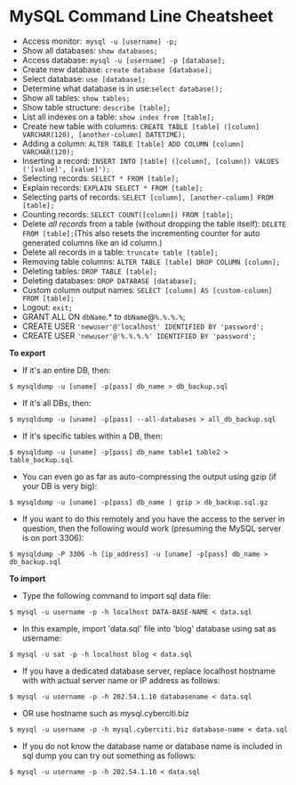 # MySQL Command Line Cheatsheet

* Access monitor:` mysql -u [username] -p;`
* Show all databases: `show databases;`
* Access database: `mysql -u [username] -p [database];` 
* Create new database: `create database [database];`
* Select database: `use [database];`
* Determine what database is in use:`select database();`
* Show all tables: `show tables;`
* Show table structure: `describe [table];`
* List all indexes on a table: `show index from [table];`
* Create new table with columns: `CREATE TABLE [table] ([column] VARCHAR(120), [another-column] DATETIME);`
* Adding a column: `ALTER TABLE [table] ADD COLUMN [column] VARCHAR(120);`
* Inserting a record: `INSERT INTO [table] ([column], [column]) VALUES ('[value]', [value]');`
* Selecting records: `SELECT * FROM [table];`
* Explain records: `EXPLAIN SELECT * FROM [table];`
* Selecting parts of records: `SELECT [column], [another-column] FROM [table];`
* Counting records: `SELECT COUNT([column]) FROM [table];`
* Delete *all records* from a table (without dropping the table itself): `DELETE FROM [table];`(This also resets the incrementing counter for auto generated columns like an id column.)
* Delete all records in a table: `truncate table [table];`
* Removing table columns: `ALTER TABLE [table] DROP COLUMN [column];`
* Deleting tables: `DROP TABLE [table];`
* Deleting databases: `DROP DATABASE [database];`
* Custom column output names: `SELECT [column] AS [custom-column] FROM [table];`
*  Logout: `exit;`
*  GRANT ALL ON `dbName`.* to `dbName`@`%.%.%.%`; 
*  CREATE USER `'newuser'@'localhost' IDENTIFIED BY 'password';`
*  CREATE USER `'newuser'@'%.%.%.%' IDENTIFIED BY 'password';`

**To export**

- If it's an entire DB, then:

`$ mysqldump -u [uname] -p[pass] db_name > db_backup.sql`
- If it's all DBs, then:

`$ mysqldump -u [uname] -p[pass] --all-databases > all_db_backup.sql`
- If it's specific tables within a DB, then:

`$ mysqldump -u [uname] -p[pass] db_name table1 table2 > table_backup.sql`
- You can even go as far as auto-compressing the output using gzip (if your DB is very big):

`$ mysqldump -u [uname] -p[pass] db_name | gzip > db_backup.sql.gz`
- If you want to do this remotely and you have the access to the server in question, then the following would work (presuming the MySQL server is on port 3306):

`$ mysqldump -P 3306 -h [ip_address] -u [uname] -p[pass] db_name > db_backup.sql`

**To import**

- Type the following command to import sql data file:

`$ mysql -u username -p -h localhost DATA-BASE-NAME < data.sql`
- In this example, import 'data.sql' file into 'blog' database using sat as username:

`$ mysql -u sat -p -h localhost blog < data.sql`
- If you have a dedicated database server, replace localhost hostname with with actual server name or IP address as follows:

`$ mysql -u username -p -h 202.54.1.10 databasename < data.sql`
- OR use hostname such as mysql.cyberciti.biz

`$ mysql -u username -p -h mysql.cyberciti.biz database-name < data.sql`
- If you do not know the database name or database name is included in sql dump you can try out something as follows:

`$ mysql -u username -p -h 202.54.1.10 < data.sql`
